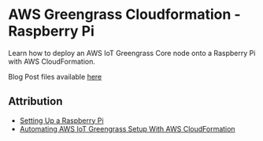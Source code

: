 # AWS Greengrass Cloudformation - Raspberry Pi

Learn how to deploy an AWS IoT Greengrass Core node onto a Raspberry Pi with AWS CloudFormation.

Blog Post files available [here](.blog/README.md)

## Attribution

* [Setting Up a Raspberry Pi](https://docs.aws.amazon.com/greengrass/latest/developerguide/setup-filter.rpi.html)
* [Automating AWS IoT Greengrass Setup With AWS CloudFormation](https://aws.amazon.com/blogs/iot/automating-aws-iot-greengrass-setup-with-aws-cloudformation/)
